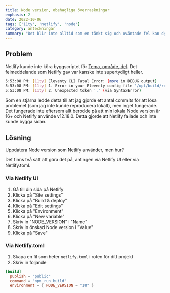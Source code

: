 ```yaml
---
title: Node version, obehagliga överraskningar
emphasis: 2
date: 2022-10-06
tags: ['11ty', 'netlify', 'node']
category: anteckningar
summary: "Det blir inte alltid som en tänkt sig och oväntade fel kan dyka upp som en obehaglig överraskning. Detta hände när jag skulle publicera en sida med 11ty och Netlify."
---
```


## Problem

Netlify kunde inte köra byggscriptet för [Tema, område, del](/projekt/tema-omrade-del/). Det felmeddelande som Netlify gav var kanske inte supertydligt heller.

```bash
5:53:08 PM: [11ty] Eleventy CLI Fatal Error: (more in DEBUG output)
5:53:08 PM: [11ty] 1. Error in your Eleventy config file '/opt/build/repo/.eleventy.js'. (via EleventyConfigError)
5:53:08 PM: [11ty] 2. Unexpected token '.' (via SyntaxError)
```

Som en stjärna ledde detta till att jag gjorde ett antal commits för att lösa problemet (som jag inte kunde reproducera lokalt), men inget fungerade. Det fungerade inte eftersom allt berodde på att min lokala Node version är 16+ och Netlify använde v12.18.0. Detta gjorde att Netlify failade och inte kunde bygga sidan.

## Lösning

Uppdatera Node version som Netlify använder, men hur?

Det finns två sätt att göra det på, antingen via Netlify UI eller via Netlify.toml.

### Via Netlify UI

1. Gå till din sida på Netlify
2. Klicka på "Site settings"
3. Klicka på "Build & deploy"
4. Klicka på "Edit settings"
5. Klicka på "Environment"
6. Klicka på "New variable"
7. Skriv in "NODE_VERSION" i "Name"
8. Skriv in önskad Node version i "Value"
9. Klicka på "Save"

### Via Netlify.toml

1. Skapa en fil som heter `netlify.toml` i roten för ditt projekt
2. Skriv in följande

```toml
[build]
  publish = "public"
  command = "npm run build"
  environment = { NODE_VERSION = "18" }
```

